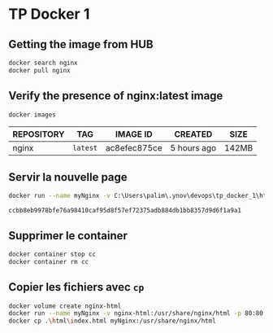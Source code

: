 # TP Docker 1

## Getting the image from HUB

```bash
docker search nginx
docker pull nginx
```

## Verify the presence of nginx:latest image

```bash
docker images
```

|REPOSITORY|TAG     |IMAGE ID    |CREATED    |SIZE |
|----------|--------|------------|-----------|-----|
|nginx     |`latest`|ac8efec875ce|5 hours ago|142MB|

## Servir la nouvelle page

```bash
docker run --name myNginx -v C:\Users\palim\.ynov\devops\tp_docker_1\html:/usr/share/nginx/html -p 80:80 -d nginx
```

`ccbb8eb9978bfe76a98410caf95d8f57ef72375adb884db1bb8357d9d6f1a9a1`

## Supprimer le container

```bash
docker container stop cc
docker container rm cc
```

## Copier les fichiers avec `cp`

```bash
docker volume create nginx-html
docker run --name myNginx -v nginx-html:/usr/share/nginx/html -p 80:80 -d nginx
docker cp .\html\index.html myNginx:/usr/share/nginx/html
```
